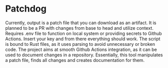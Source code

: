 # Patchdog
Currently, output is a patch file that you can download as an artifact.
It is planned to be a PR with changes from base to head and utilize context.  
Requires .env file to function on local system or providing secrets to Github Actions. 
Insert your key and from there everything should work.
The script is bound to Rust files, as it uses parsing to avoid unnecessary or broken code. 
The project aims at smooth Github Actions integration, as it can be used to document changes in a repository.
Essentially, this tool manipulates a patch file, finds all changes and creates documentation for them.
